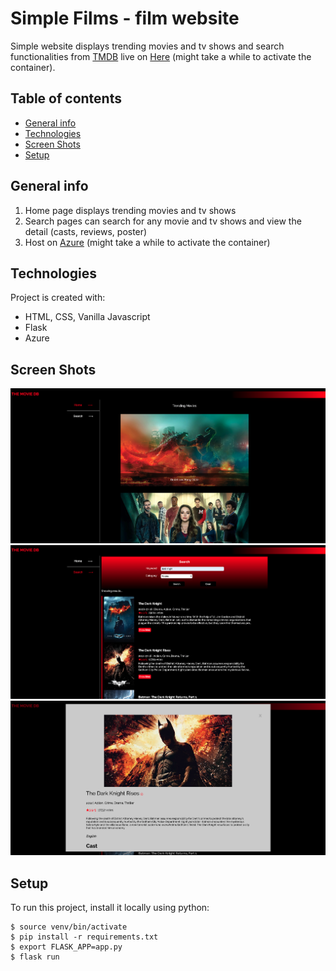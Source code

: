 # Simple Films - film website

Simple website displays trending movies and tv shows and search functionalities from [TMDB](https://www.themoviedb.org/) live on [Here](https://my-hw-app.azurewebsites.net/) (might take a while to activate the container).

## Table of contents

- [General info](#general-info)
- [Technologies](#technologies)
- [Screen Shots](#screenshots)
- [Setup](#setup)

## General info

1. Home page displays trending movies and tv shows
2. Search pages can search for any movie and tv shows and view the detail (casts, reviews, poster)
3. Host on [Azure](https://my-hw-app.azurewebsites.net/) (might take a while to activate the container)

## Technologies

Project is created with:

- HTML, CSS, Vanilla Javascript
- Flask
- Azure

## Screen Shots

![plot](screenshot/screen1.png)
![plot](screenshot/screen2.png)
![plot](screenshot/screen3.png)

## Setup

To run this project, install it locally using python:

```
$ source venv/bin/activate
$ pip install -r requirements.txt
$ export FLASK_APP=app.py
$ flask run
```
